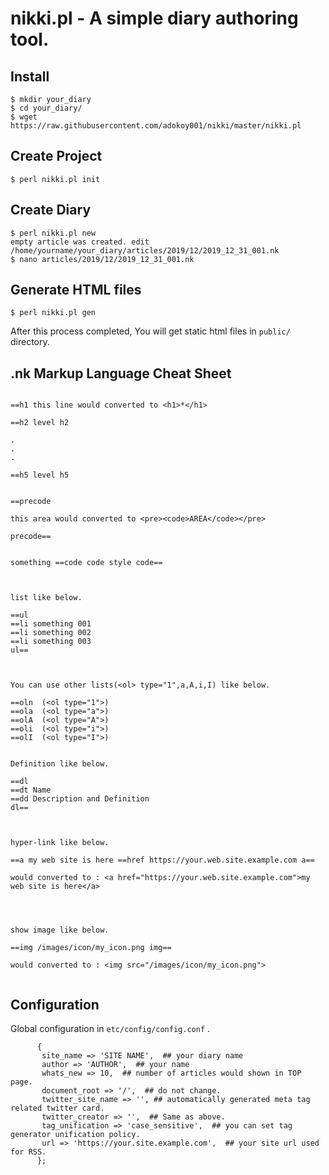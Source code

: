 nikki.pl - A simple diary authoring tool.
====

## Install

```
$ mkdir your_diary
$ cd your_diary/
$ wget https://raw.githubusercontent.com/adokoy001/nikki/master/nikki.pl
```

## Create Project

```
$ perl nikki.pl init
```

## Create Diary

```
$ perl nikki.pl new
empty article was created. edit /home/yourname/your_diary/articles/2019/12/2019_12_31_001.nk
$ nano articles/2019/12/2019_12_31_001.nk
```

## Generate HTML files

```
$ perl nikki.pl gen
```

After this process completed, You will get static html files in ```public/``` directory.

## .nk Markup Language Cheat Sheet

```

==h1 this line would converted to <h1>*</h1>

==h2 level h2

.
.
.

==h5 level h5


==precode

this area would converted to <pre><code>AREA</code></pre>

precode==


something ==code code style code== 



list like below.

==ul
==li something 001
==li something 002
==li something 003
ul==



You can use other lists(<ol> type="1",a,A,i,I) like below.

==oln  (<ol type="1">)
==ola  (<ol type="a">)
==olA  (<ol type="A">)
==oli  (<ol type="i">)
==olI  (<ol type="I">)


Definition like below.

==dl
==dt Name
==dd Description and Definition
dl==



hyper-link like below.

==a my web site is here ==href https://your.web.site.example.com a==

would converted to : <a href="https://your.web.site.example.com">my web site is here</a>




show image like below.

==img /images/icon/my_icon.png img==

would converted to : <img src="/images/icon/my_icon.png">


```

## Configuration

Global configuration in `etc/config/config.conf` .

```
      {
       site_name => 'SITE NAME',  ## your diary name
       author => 'AUTHOR',  ## your name
       whats_new => 10,  ## number of articles would shown in TOP page.
       document_root => '/',  ## do not change.
       twitter_site_name => '', ## automatically generated meta tag related twitter card.
       twitter_creator => '',  ## Same as above.
       tag_unification => 'case_sensitive',  ## you can set tag generator unification policy.
       url => 'https://your.site.example.com',  ## your site url used for RSS.
      };

```


